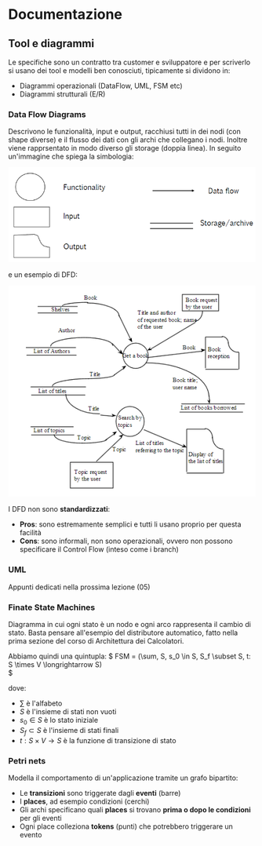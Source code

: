 # Documentazione

## Tool e diagrammi

Le specifiche sono un contratto tra customer e sviluppatore e per scriverlo si usano dei tool e modelli ben conosciuti, tipicamente si dividono in:
- Diagrammi operazionali (DataFlow, UML, FSM etc)
- Diagrammi strutturali (E/R)

### Data Flow Diagrams
Descrivono le funzionalità, input e output, racchiusi tutti in dei nodi (con shape diverse) e il flusso dei dati con gli archi che collegano i nodi. Inoltre viene rapprsentato in modo diverso gli storage (doppia linea). In seguito un'immagine che spiega la simbologia:

<img src="./imgs/dfd.png" alt="Data Flow Diagram">

e un esempio di DFD:

<img src="./imgs/dfdexample.png" alt="Esempio di DFD">

I DFD non sono **standardizzati**:
- **Pros**: sono estremamente semplici e tutti li usano proprio per questa facilità
- **Cons**: sono informali, non sono operazionali, ovvero non possono specificare il Control Flow (inteso come i branch)

### UML

Appunti dedicati nella prossima lezione (05)

### Finate State Machines

Diagramma in cui ogni stato è un nodo e ogni arco rappresenta il cambio di stato. Basta pensare all'esempio del distributore automatico, fatto nella prima sezione del corso di Architettura dei Calcolatori.

Abbiamo quindi una quintupla:
$
    FSM = (\sum, S, s_0 \in S, S_f \subset S, t: S \times V \longrightarrow S)   
$

dove:
- $\sum$ è l'alfabeto
- $S$ è l'insieme di stati non vuoti
- $s_0\in S$ è lo stato iniziale
- $S_f\subset S$ è l'insieme di stati finali
- $t: S \times V \longrightarrow S$ è la funzione di transizione di stato

### Petri nets
Modella il comportamento di un'applicazione tramite un grafo bipartito:
- Le **transizioni** sono triggerate dagli **eventi** (barre)
- I **places**, ad esempio condizioni (cerchi)
- Gli archi specificano quali **places** si trovano **prima o dopo le condizioni** per gli eventi
- Ogni place colleziona **tokens** (punti) che potrebbero triggerare un evento